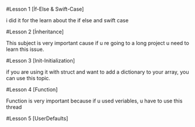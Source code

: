 
#Lesson 1 [İf-Else & Swift-Case]

i did it for the learn about the if else and swift case

#Lesson 2 [İnheritance]

This subject is very important cause if u re going to a long project u need to learn this issue. 

#Lesson 3 [Init-Initialization]

if you are using it with struct and want to add a dictionary to your array, you can use this topic.

#Lesson 4 [Function]

Function is very important because if u used veriables, u have to use this thread

#Lesson 5 [UserDefaults]

